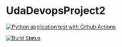 # UdaDevopsProject2

[![Python application test with Github Actions](https://github.com/miraclekuro/UdaDevopsProject2/actions/workflows/main.yml/badge.svg)](https://github.com/miraclekuro/UdaDevopsProject2/actions/workflows/main.yml)

[![Build Status](https://dev.azure.com/thanhtung1571994/UdacityProject/_apis/build/status%2Fmiraclekuro.UdaDevopsProject2?branchName=main)](https://dev.azure.com/thanhtung1571994/UdacityProject/_build/latest?definitionId=4&branchName=main)